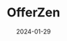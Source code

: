 ---  
layout: startup_page  
title: "OfferZen"  
id: "offerzen.com"  
permalink: "/offerzenofferzen.com01292024/"  
website: "https://www.offerzen.com/"  
funding_round: "Growth Round"  
funding_amount: "$4.3M"  
investors: "Invenfin, AI Capital"  
about: "OfferZen is a developer hiring marketplace connecting curated, actively job-seeking developers with companies. It helps companies optimize their hiring processes and offers a unique value proposition of connecting top talent with job opportunities in South Africa and beyond. The platform has recently introduced a fixed-fee unlimited hiring subscription to ease financial burdens on tech companies."  
markets: "Developer Recruitment, Software Development, Tech Recruitment, Software Developer Jobs, Software Developer Hiring"  
hq: "Cape Town, South Africa"  
founded_year: "2015"  
linkedin: "https://www.linkedin.com/company/offerzen/"  
twitter: "https://twitter.com/offerzen"  
instagram: ""  
facebook: "https://www.facebook.com/pg/offerzen/"  
crunchbase: "https://www.crunchbase.com/organization/offerzen"  
pitchbook: "https://pitchbook.com/profiles/company/266648-68"  

date_display: "29-Jan-2024"  
date: "2024-01-29"

# SEO Optimization  
meta_title: "OfferZen - Growth Round Funding ($4.3M)"  
meta_description: "OfferZen, OfferZen is a developer hiring marketplace connecting curated, actively job-seeking developers with companies. It helps companies optimize their hirin..."  
meta_keywords: "OfferZen, Developer Recruitment, Software Development, Tech Recruitment, Software Developer Jobs, Software Developer Hiring, Growth Round funding"  
canonical_url: "https://startup.projectstartups.com/offerzenofferzen.com01292024/"  
---